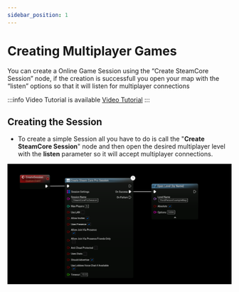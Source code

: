 ```yaml
---
sidebar_position: 1
---
```


# Creating Multiplayer Games
You can create a Online Game Session using the “Create SteamCore Session” node, if the creation is successfull you open your map with the “listen” options so that it will listen for multiplayer connections

:::info Video Tutorial is available
[Video Tutorial](../../videos/multiplayer-sessions.mdx)
:::

## Creating the Session
- To create a simple Session all you have to do is call the "**Create SteamCore Session**" node and then open the desired multiplayer level with the **listen** parameter so it will accept multiplayer connections.

![Img1](../../../../static/img/create_session.png)